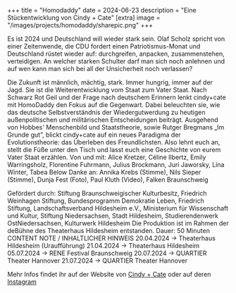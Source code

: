 +++
title = "Homodaddy"
date = 2024-06-23
description = "Eine Stückentwicklung von Cindy + Cate"
[extra]
image = "/images/projects/homodaddy/sharepic.png"
+++

Es ist 2024 und Deutschland will wieder stark sein.
Olaf Scholz spricht von einer Zeitenwende, die CDU fordert einen Patriotismus-Monat und Deutschland rüstet wieder auf: durchgreifen, anpacken, zusammenstehen, verteidigen. 
An welcher starken Schulter darf man sich noch anlehnen und auf wen kann man sich bei all der Unsicherheit noch verlassen? 

Die Zukunft ist männlich, mächtig, stark. Immer hungrig, immer auf der Jagd. 
Sie ist die Weiterentwicklung vom Staat zum Vater Staat.
Nach Schwarz Rot Geil und der Frage nach deutschem Erinnern lenkt cindy+cate mit HomoDaddy den Fokus auf die Gegenwart. Dabei beleuchten sie, wie das deutsche Selbstverständnis der Wiedergutwerdung zu heutigen außenpolitischen und militärischen Entscheidungen beiträgt.
Ausgehend von Hobbes' Menschenbild und Staatstheorie, sowie Rutger Bregmans „Im Grunde gut”, blickt cindy+cate auf ein neues Paradigma der Evolutionstheorie: das Überleben des Freundlichsten.
Also lehnt euch an, stellt die Füße unter den Tisch und lasst euch eine Geschichte von eurem  Vater Staat erzählen. 
Von und mit: Alice Kretzer, Céline Ilbertz, Emily Warringsholz, Florentine Fuhrmann, Julius Brockmann, Juri Jaworsky, Lina Winter, Tabea Below
Danke an: Annika Krebs (Stimme), Nils Sieper (Stimme), Dunja Fest (Foto), Paul Kluth (Video), Falken Braunschweig

Gefördert durch: Stiftung Braunschweigischer Kulturbesitz, Friedrich Weinhagen Stiftung, Bundesprogramm Demokratie Leben, Friedrich Stiftung, Landschaftsverband Hildesheim e.V., Ministerium für Wissenschaft und Kultur, Stiftung Niedersachsen, Stadt Hildesheim, Studierendenwerk OstNiedersachsen, Kulturwerk Hildesheim
Die Produktion ist im Rahmen der deBühne des Theaterhaus Hildesheim entstanden. 
Dauer: 50 Minuten 
CONTENT NOTE / INHALTLICHER HINWEIS
20.04.2024 -> Theaterhaus Hildesheim (Uraufführung)
21.04.2024 -> Theaterhaus Hildesheim
05.07.2024 -> RENE Festival Braunschweig
20.07.2024 -> QUARTIER Theater Hannover
21.07.2024 -> QUARTIER Theater Hannover

Mehr Infos findet ihr auf der Website von [Cindy + Cate](https://cindypluscate.de/projects/homodaddy) oder auf deren [Instagram](https://www.instagram.com/cindypluscate?igsh=bHczbzZ4YzNtMDdi)
